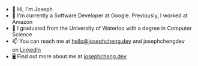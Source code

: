 - 👋 Hi, I'm Joseph
- 💼 I'm currently a Software Developer at Google. Previously, I worked at Amazon
- 🏫 I graduated from the University of Waterloo with a degree in Computer Science
- 📫 You can reach me at hello@josephcheng.dev and josephchengdev on [LinkedIn](https://www.linkedin.com/in/josephchengdev/)
- 🖥️ Find out more about me at [josephcheng.dev](https://josephcheng.dev/)

